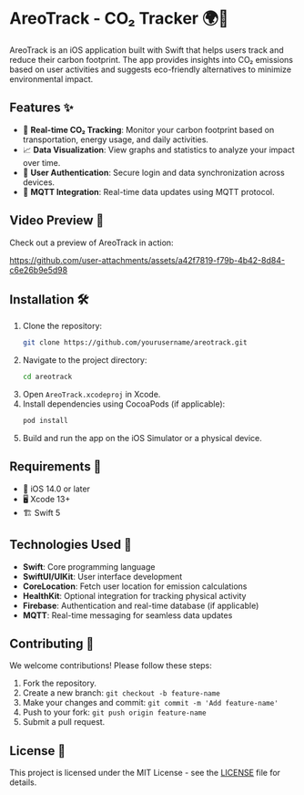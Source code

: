# AreoTrack - CO₂ Tracker 🌍💚

AreoTrack is an iOS application built with Swift that helps users track and reduce their carbon footprint. The app provides insights into CO₂ emissions based on user activities and suggests eco-friendly alternatives to minimize environmental impact.

## Features ✨

- 🚗 **Real-time CO₂ Tracking**: Monitor your carbon footprint based on transportation, energy usage, and daily activities. 
- 📈 **Data Visualization**: View graphs and statistics to analyze your impact over time. 
- 🔐 **User Authentication**: Secure login and data synchronization across devices.
- 📡 **MQTT Integration**: Real-time data updates using MQTT protocol.

## Video Preview 🎥

Check out a preview of AreoTrack in action:

https://github.com/user-attachments/assets/a42f7819-f79b-4b42-8d84-c6e26b9e5d98

## Installation 🛠️

1. Clone the repository:
   ```bash
   git clone https://github.com/yourusername/areotrack.git
   ```
2. Navigate to the project directory:
   ```bash
   cd areotrack
   ```
3. Open `AreoTrack.xcodeproj` in Xcode.
4. Install dependencies using CocoaPods (if applicable):
   ```bash
   pod install
   ```
5. Build and run the app on the iOS Simulator or a physical device.

## Requirements 📌

- 📱 iOS 14.0 or later
- 🖥️ Xcode 13+
- 🏗️ Swift 5

## Technologies Used 🚀

- **Swift**: Core programming language
- **SwiftUI/UIKit**: User interface development
- **CoreLocation**: Fetch user location for emission calculations
- **HealthKit**: Optional integration for tracking physical activity
- **Firebase**: Authentication and real-time database (if applicable)
- **MQTT**: Real-time messaging for seamless data updates

## Contributing 🤝

We welcome contributions! Please follow these steps:

1. Fork the repository.
2. Create a new branch: `git checkout -b feature-name`
3. Make your changes and commit: `git commit -m 'Add feature-name'`
4. Push to your fork: `git push origin feature-name`
5. Submit a pull request.

## License 📜

This project is licensed under the MIT License - see the [LICENSE](LICENSE) file for details.
 

